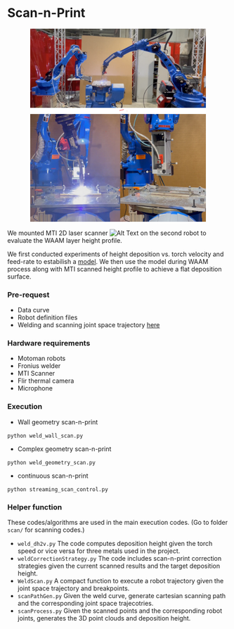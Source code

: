 # Scan-n-Print

<p align="center">
<img src="doc/testbed_single.png" alt="Alt Text" width="400" height="auto">
<img src="doc/weld_scan.png" alt="Alt Text" width="400" height="auto">
</p>

We mounted MTI 2D laser scanner 
<img src="../images/MTI.png" alt="Alt Text" width="50" height="auto">
on the second robot to evaluate the WAAM layer height profile. 

We first conducted experiments of height deposition vs. torch velocity and feed-rate to estabilish a [model](). We then use the model during WAAM process along with MTI scanned height profile to achieve a flat deposition surface.

### Pre-request

* Data curve
* Robot definition files
* Welding and scanning joint space trajectory [here](https://github.com/rpiRobotics/Convergent_Manufacturing_WAAM/tree/main/redundancy_resolution)

### Hardware requirements

* Motoman robots
* Fronius welder
* MTI Scanner
* Flir thermal camera
* Microphone

### Execution

* Wall geometry scan-n-print
```
python weld_wall_scan.py
```

* Complex geometry scan-n-print
```
python weld_geometry_scan.py
```

* continuous scan-n-print
```
python streaming_scan_control.py
```

### Helper function

These codes/algorithms are used in the main execution codes. (Go to folder ```scan/``` for scanning codes.)

* ```weld_dh2v.py``` The code computes deposition height given the torch speed or vice versa for three metals used in the project.
* ```weldCorrectionStrategy.py``` The code includes scan-n-print correction strategies given the current scanned results and the target deposition height.
* ```WeldScan.py``` A compact function to execute a robot trajectory given the joint space trajectory and breakpoints.
* ```scanPathGen.py``` Given the weld curve, generate cartesian scanning path and the corresponding joint space trajecotries.
* ```scanProcess.py``` Given the scanned points and the corresponding robot joints, generates the 3D point clouds and deposition height.